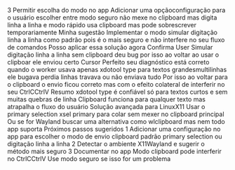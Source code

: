 3 Permitir escolha do modo no app
 Adicionar uma opçãoconfiguração para o usuário escolher entre modo seguro não mexe no clipboard mas digita linha a linha e modo rápido usa clipboard mas pode sobrescrever temporariamente
Minha sugestão
Implementar o modo simular digitação linha a linha como padrão pois é o mais seguro e não interfere no seu fluxo de comandos
Posso aplicar essa solução agora Confirma
User
Simular digitação linha a linha sem clipboard
deu bug por isso ao voltar ao usar o clipboar ele enviou certo
Cursor
Perfeito seu diagnóstico está correto quando o worker usava apenas xdotool type para textos grandesmultilinhas ele bugava perdia linhas travava ou não enviava tudo Por isso ao voltar para o clipboard o envio ficou correto  mas com o efeito colateral de interferir no seu CtrlCCtrlV
Resumo
 xdotool type é confiável só para textos curtos e sem muitas quebras de linha
 Clipboard funciona para qualquer texto mas atrapalha o fluxo do usuário
Solução avançada para LinuxX11
 Usar o primary selection xsel primary para colar sem mexer no clipboard principal
 Ou se for Wayland buscar uma alternativa como wlclipboard mas nem todo app suporta
Próximos passos sugeridos
1 Adicionar uma configuração no app para escolher o modo de envio clipboard padrão primary selection ou digitação linha a linha
2 Detectar o ambiente X11Wayland e sugerir o método mais seguro
3 Documentar no app Modo clipboard pode interferir no CtrlCCtrlV Use modo seguro se isso for um problema